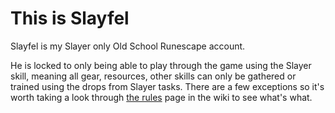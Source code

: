 # This is Slayfel

Slayfel is my Slayer only Old School Runescape account.

He is locked to only being able to play through the game using the Slayer skill, meaning all gear, resources, other skills can only be gathered or trained using the drops from Slayer tasks. There are a few exceptions so it's worth taking a look through [the rules](https://github.com/Gravioli/Slayfel/wiki) page in the wiki to see what's what.
